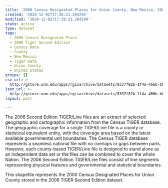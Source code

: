 ```yaml
---
title: '2000 Census Designated Places for Union County, New Mexico, 2006se TIGER'
created: '2020-12-02T17:38:21.204293'
modified: '2020-12-02T17:38:21.204299'
state: active
type: dataset
tags:
  - 2000 Census Designated Place
  - 2006 Tiger Second Edition
  - Census Data
  - County
  - New Mexico
  - Tiger Data
  - Union County
  - United States
groups: []
csv_url: >-
  http://gstore.unm.edu/apps/rgisarchive/datasets/8337f82b-1f4a-466b-b04d-8f5e877f8763/tgr2006se_unio_place00.derived.csv
json_url: >-
  http://gstore.unm.edu/apps/rgisarchive/datasets/8337f82b-1f4a-466b-b04d-8f5e877f8763/tgr2006se_unio_place00.derived.json
layout: post

---
```

The 2006 Second Edition TIGER/Line files are an extract of selected geographic and cartographic information from the Census TIGER database.  The geographic coverage for a single TIGER/Line file is a county or statistical equivalent entity, with the coverage area based on the latest available governmental unit boundaries. The Census TIGER database represents a seamless national file with no overlaps or gaps between parts.  However, each county-based TIGER/Line file is designed to stand alone as an independent data set or the files can be combined to cover the whole Nation.  The 2006 Second Edition  TIGER/Line files consist of line segments representing physical features and governmental and statistical boundaries.  

This shapefile represents the 2000 Census Designated Places for Union County stored in the 2006 TIGER Second Edition dataset.
